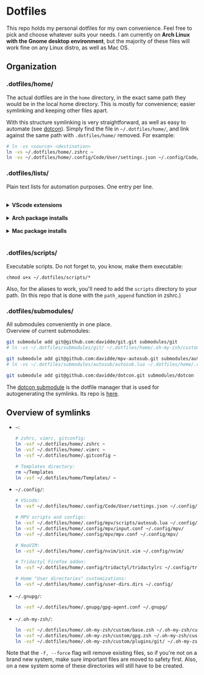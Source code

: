 # Dotfiles
This repo holds my personal dotfiles for my own convenience. Feel free to pick and choose whatever suits your needs. I am currently on **Arch Linux with the Gnome desktop environment**, but the majority of these files will work fine on any Linux distro, as well as Mac OS.

## Organization
### .dotfiles/home/
The actual dotfiles are in the `home` directory, in the exact same path they would be in the local home directory. This is mostly for convenience; easier symlinking and keeping other files apart.

With this structure symlinking is very straightforward, as well as easy to automate (see [dotcon](submodules/dotcon/README.md)). Simply find the file in `~/.dotfiles/home/`, and link against the same path with `.dotfiles/home/` removed. For example:
```bash
# ln -vs <source> <destination>
ln -vs ~/.dotfiles/home/.zshrc ~
ln -vs ~/.dotfiles/home/.config/Code/User/settings.json ~/.config/Code/User/
```

### .dotfiles/lists/
Plain text lists for automation purposes. One entry per line.  
&nbsp;

<details>
<summary><b>VScode extensions</b></summary>

* Install vscode extensions from list:
  ```
  cat ~/.dotfiles/lists/vscode-extensions.list | xargs -L1 code --install-extension
  ```

* Generate a new list from installed extensions:
  ```
  code --list-extensions > ~/.dotfiles/lists/vscode-extensions.list
  ```
</details>
&nbsp;

<details>
<summary><b>Arch package installs</b></summary>

* Install pacman packages from a list without reinstalling previously installed ones:
  ```
  sudo pacman -Syu --needed - < ~/.dotfiles/lists/pacman-userprogs.list
  ```

* Install AUR packages from a list without reinstalling previously installed ones:
  ```
  yay -Syu --needed - < ~/.dotfiles/lists/aur-packages.list
  ```
</details>
&nbsp;

<details>
<summary><b>Mac package installs</b></summary>

* Install brew packages from a list:
  ```
  xargs brew install < ~/.dotfiles/lists/brew-packages.list
  ```

* Install brew cask (GUI) packages from a list:
  ```
  xargs brew install --cask < ~/.dotfiles/lists/brew-cask-packages.list
  ```
</details>
&nbsp;

### .dotfiles/scripts/
Executable scripts. Do not forget to, you know, make them executable:
```
chmod u+x ~/.dotfiles/scripts/*
```

Also, for the aliases to work, you'll need to add the `scripts` directory to your path.
(In this repo that is done with the `path_append` function in zshrc.)

### .dotfiles/submodules/
All submodules conveniently in one place.  
Overview of current submodules:
```bash
git submodule add git@github.com:davidde/git.git submodules/git
# ln -vs ~/.dotfiles/submodules/git/ ~/.dotfiles/home/.oh-my-zsh/custom/plugins/

git submodule add git@github.com:davidde/mpv-autosub.git submodules/autosub
# ln -vs ~/.dotfiles/submodules/autosub/autosub.lua ~/.dotfiles/home/.config/mpv/scripts/

git submodule add git@github.com:davidde/dotcon.git submodules/dotcon
```
The [dotcon submodule](submodules/dotcon/README.md) is the dotfile manager that is used for autogenerating the symlinks. Its repo is [here](https://github.com/davidde/dotcon).

## Overview of symlinks
* `~`:
  ```bash
  # zshrc, vimrc, gitconfig:
  ln -vsf ~/.dotfiles/home/.zshrc ~
  ln -vsf ~/.dotfiles/home/.vimrc ~
  ln -vsf ~/.dotfiles/home/.gitconfig ~

  # Templates directory:
  rm ~/Templates
  ln -vsf ~/.dotfiles/home/Templates/ ~
  ```

* `~/.config/`:
  ```bash
  # VScode:
  ln -vsf ~/.dotfiles/home/.config/Code/User/settings.json ~/.config/Code/User/

  # MPV scripts and configs:
  ln -vsf ~/.dotfiles/home/.config/mpv/scripts/autosub.lua ~/.config/mpv/scripts/
  ln -vsf ~/.dotfiles/home/.config/mpv/input.conf ~/.config/mpv/
  ln -vsf ~/.dotfiles/home/.config/mpv/mpv.conf ~/.config/mpv/

  # NeoVIM:
  ln -vsf ~/.dotfiles/home/.config/nvim/init.vim ~/.config/nvim/

  # Tridactyl Firefox addon:
  ln -vsf ~/.dotfiles/home/.config/tridactyl/tridactylrc ~/.config/tridactyl/

  # Home "User directories" customizations:
  ln -vsf ~/.dotfiles/home/.config/user-dirs.dirs ~/.config/
  ```

* `~/.gnupg/`:
  ```bash
  ln -vsf ~/.dotfiles/home/.gnupg/gpg-agent.conf ~/.gnupg/
  ```

* `~/.oh-my-zsh/`:
  ```bash
  ln -vsf ~/.dotfiles/home/.oh-my-zsh/custom/base.zsh ~/.oh-my-zsh/custom/
  ln -vsf ~/.dotfiles/home/.oh-my-zsh/custom/gpg.zsh ~/.oh-my-zsh/custom/
  ln -vsf ~/.dotfiles/home/.oh-my-zsh/custom/plugins/git/ ~/.oh-my-zsh/custom/plugins/
  ```

Note that the `-f, --force` flag will remove existing files, so if you're not on a brand new system, make sure important files are moved to safety first. Also, on a new system some of these directories will still have to be created.
